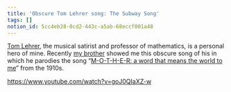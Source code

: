 ```yaml
---
title: 'Obscure Tom Lehrer song: The Subway Song'
tags: []
notion_id: 5cc4eb28-0cd2-443c-a5ab-68eccf001a48
---
```

[Tom Lehrer](https://en.wikipedia.org/wiki/Tom_Lehrer), the musical satirist and professor of mathematics, is a personal hero of mine. Recently [my brother](https://thatsmathematics.com/blog/) showed me this obscure song of his in which he parodies the song “[M-O-T-H-E-R: a word that means the world to me](https://dmr.bsu.edu/digital/collection/ShtMus/id/720)” from the 1910s.

<https://www.youtube.com/watch?v=goJ0QIaXZ-w>
